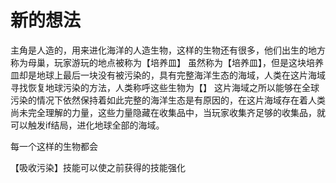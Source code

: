 # 新的想法
主角是人造的，用来进化海洋的人造生物，这样的生物还有很多，他们出生的地方称为母巢，玩家游玩的地点被称为【培养皿】
虽然称为【培养皿】，但是这块培养皿却是地球上最后一块没有被污染的，具有完整海洋生态的海域，人类在这片海域寻找恢复地球污染的方法，人类称呼这些生物为【】
这片海域之所以能够在全球污染的情况下依然保持着如此完整的海洋生态是有原因的，在这片海域存在着人类尚未完全理解的力量，这些力量隐藏在收集品中，当玩家收集齐足够的收集品，就可以触发if结局，进化地球全部的海域。

每一个这样的生物都会

【吸收污染】技能可以使之前获得的技能强化

